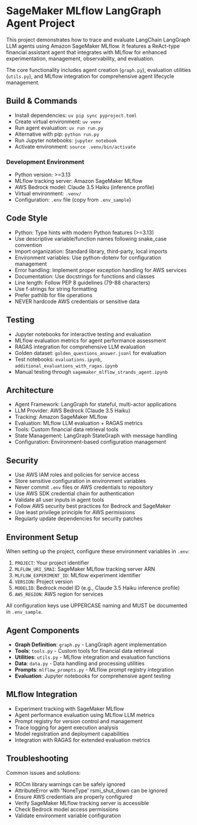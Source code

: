# SageMaker MLflow LangGraph Agent Project

This project demonstrates how to trace and evaluate LangChain LangGraph LLM agents using Amazon SageMaker MLflow. It features a ReAct-type financial assistant agent that integrates with MLflow for enhanced experimentation, management, observability, and evaluation.

The core functionality includes agent creation (`graph.py`), evaluation utilities (`utils.py`), and MLflow integration for comprehensive agent lifecycle management.

## Build & Commands

- Install dependencies: `uv pip sync pyproject.toml`
- Create virtual environment: `uv venv`
- Run agent evaluation: `uv run run.py`
- Alternative with pip: `python run.py`
- Run Jupyter notebooks: `jupyter notebook`
- Activate environment: `source .venv/bin/activate`

### Development Environment

- Python version: >=3.13
- MLflow tracking server: Amazon SageMaker MLflow
- AWS Bedrock model: Claude 3.5 Haiku (inference profile)
- Virtual environment: `.venv/`
- Configuration: `.env` file (copy from `.env_sample`)

## Code Style

- Python: Type hints with modern Python features (>=3.13)
- Use descriptive variable/function names following snake_case convention
- Import organization: Standard library, third-party, local imports
- Environment variables: Use python-dotenv for configuration management
- Error handling: Implement proper exception handling for AWS services
- Documentation: Use docstrings for functions and classes
- Line length: Follow PEP 8 guidelines (79-88 characters)
- Use f-strings for string formatting
- Prefer pathlib for file operations
- NEVER hardcode AWS credentials or sensitive data

## Testing

- Jupyter notebooks for interactive testing and evaluation
- MLflow evaluation metrics for agent performance assessment
- RAGAS integration for comprehensive LLM evaluation
- Golden dataset: `golden_questions_answer.jsonl` for evaluation
- Test notebooks: `evaluations.ipynb`, `additional_evaluations_with_ragas.ipynb`
- Manual testing through `sagemaker_mlflow_strands_agent.ipynb`

## Architecture

- Agent Framework: LangGraph for stateful, multi-actor applications
- LLM Provider: AWS Bedrock (Claude 3.5 Haiku)
- Tracking: Amazon SageMaker MLflow
- Evaluation: MLflow LLM evaluation + RAGAS metrics
- Tools: Custom financial data retrieval tools
- State Management: LangGraph StateGraph with message handling
- Configuration: Environment-based configuration management

## Security

- Use AWS IAM roles and policies for service access
- Store sensitive configuration in environment variables
- Never commit `.env` files or AWS credentials to repository
- Use AWS SDK credential chain for authentication
- Validate all user inputs in agent tools
- Follow AWS security best practices for Bedrock and SageMaker
- Use least privilege principle for AWS permissions
- Regularly update dependencies for security patches

## Environment Setup

When setting up the project, configure these environment variables in `.env`:

1. `PROJECT`: Your project identifier
2. `MLFLOW_URI_SMAI`: SageMaker MLflow tracking server ARN
3. `MLFLOW_EXPERIMENT_ID`: MLflow experiment identifier
4. `VERSION`: Project version
5. `MODELID`: Bedrock model ID (e.g., Claude 3.5 Haiku inference profile)
6. `AWS_REGION`: AWS region for services

All configuration keys use UPPERCASE naming and MUST be documented in `.env_sample`.

## Agent Components

- **Graph Definition**: `graph.py` - LangGraph agent implementation
- **Tools**: `tools.py` - Custom tools for financial data retrieval
- **Utilities**: `utils.py` - MLflow integration and evaluation functions
- **Data**: `data.py` - Data handling and processing utilities
- **Prompts**: `mlflow_prompts.py` - MLflow prompt registry integration
- **Evaluation**: Jupyter notebooks for comprehensive agent testing

## MLflow Integration

- Experiment tracking with SageMaker MLflow
- Agent performance evaluation using MLflow LLM metrics
- Prompt registry for version control and management
- Trace logging for agent execution analysis
- Model registration and deployment capabilities
- Integration with RAGAS for extended evaluation metrics

## Troubleshooting

Common issues and solutions:
- ROCm library warnings can be safely ignored
- AttributeError with 'NoneType' rsmi_shut_down can be ignored
- Ensure AWS credentials are properly configured
- Verify SageMaker MLflow tracking server is accessible
- Check Bedrock model access permissions
- Validate environment variable configuration
